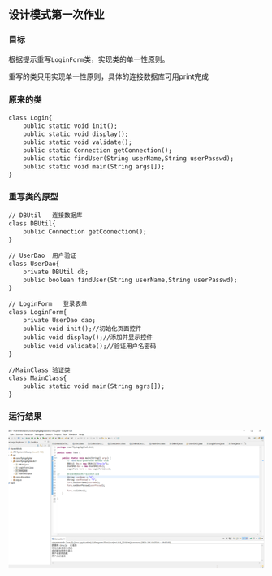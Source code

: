 ## 设计模式第一次作业

### 目标

根据提示重写`LoginForm`类，实现类的单一性原则。

重写的类只用实现单一性原则，具体的连接数据库可用print完成

### 原来的类

```
class Login{
	public static void init();
	public static void display();
	public static void validate();
	public static Connection getConnection();
	public static findUser(String userName,String userPasswd);
	public static void main(String args[]);
}
```

### 重写类的原型

```
// DBUtil	连接数据库
class DBUtil{
	public Connection getCoonection();
}
```

```
// UserDao  用户验证
class UserDao{
	private DBUtil db;
	public boolean findUser(String userName,String userPasswd);
}
```

```
// LoginForm   登录表单
class LoginForm{
	private UserDao dao;
	public void init();//初始化页面控件
	public void display();//添加并显示控件
	public void validate();//验证用户名密码
}
```

```
//MainClass 验证类
class MainClass{
	public static void main(String agrs[]);
}
```



### 运行结果

![运行结果](img/运行结果.png)

